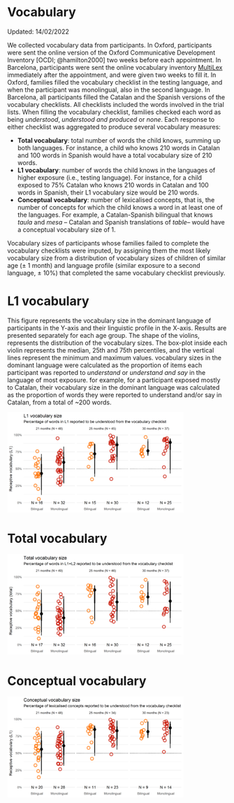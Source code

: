 Vocabulary
================
Updated: 14/02/2022

We collected vocabulary data from participants. In Oxford, participants
were sent the online version of the Oxford Communicative Development
Inventory \[OCDI; @hamilton2000\] two weeks before each appointment. In
Barcelona, participants were sent the online vocabulary inventory
[MultiLex](https://github.com/gongcastro/multilex) immediately after the
appointment, and were given two weeks to fill it. In Oxford, families
filled the vocabulary checklist in the testing language, and when the
participant was monolingual, also in the second language. In Barcelona,
all participants filled the Catalan and the Spanish versions of the
vocabulary checklists. All checklists included the words involved in the
trial lists. When filling the vocabulary checklist, families checked
each word as being *understood*, *understood and produced* or *none*.
Each response to either checklist was aggregated to produce several
vocabulary measures:

-   **Total vocabulary**: total number of words the child knows, summing
    up both languages. For instance, a child who knows 210 words in
    Catalan and 100 words in Spanish would have a total vocabulary size
    of 210 words.
-   **L1 vocabulary**: number of words the child knows in the languages
    of higher exposure (i.e., testing language). For instance, for a
    child exposed to 75% Catalan who knows 210 words in Catalan and 100
    words in Spanish, their L1 vocabulary size would be 210 words.
-   **Conceptual vocabulary**: number of lexicalised concepts, that is,
    the number of concepts for which the child knows a word in at least
    one of the languages. For example, a Catalan-Spanish bilingual that
    knows *taula* and *mesa* – Catalan and Spanish translations of
    *table*– would have a conceptual vocabulary size of 1.

Vocabulary sizes of participants whose families failed to complete the
vocabulary checklists were imputed, by assigning them the most likely
vocabulary size from a distribution of vocabulary sizes of children of
similar age (± 1 month) and language profile (similar exposure to a
second language, ± 10%) that completed the same vocabulary checklist
previously.

# L1 vocabulary

This figure represents the vocabulary size in the dominant language of
participants in the Y-axis and their linguistic profile in the X-axis.
Results are presented separately for each age group. The shape of the
violins, represents the distribution of the vocabulary sizes. The
box-plot inside each violin represents the median, 25th and 75th
percentiles, and the vertical lines represent the minimum and maximum
values. vocabulary sizes in the dominant language were calculated as the
proportion of items each participant was reported to *understand* or
*understand and say* in the language of most exposure. for example, for
a participant exposed mostly to Catalan, their vocabulary size in the
dominant language was calculated as the proportion of words they were
reported to understand and/or say in Catalan, from a total of \~200
words.

<img src="02_vocabulary_files/figure-gfm/vocabulary_l1-1.png" width="80%" />

# Total vocabulary

<img src="02_vocabulary_files/figure-gfm/vocabulary_total-1.png" width="80%" />

# Conceptual vocabulary

<img src="02_vocabulary_files/figure-gfm/vocabulary_conceptual-1.png" width="80%" />
